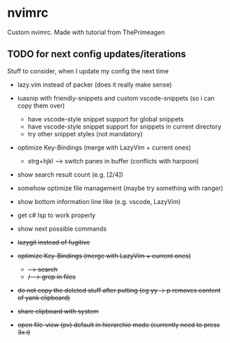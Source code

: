 # nvimrc
Custom nvimrc. Made with tutorial from ThePrimeagen

## TODO for next config updates/iterations

Stuff to consider, when I update my config the next time

- lazy.vim instead of packer (does it really make sense)
- luasnip with friendly-snippets and custom vscode-snippets (so i can copy them over)
    - have vscode-style snippet support for global snippets
    - have vscode-style snippet support for snippets in current directory
    - try other snippet styles (not mandatory)
- optimize Key-Bindings (merge with LazyVim + current ones)
    - strg+hjkl --> switch panes in buffer (conflicts with harpoon)
- show search result count (e.g. [2/4])
- somehow optimize file management (maybe try something with ranger)
- show bottom information line like (e.g. vscode, LazyVim)
- get c# lsp to work properly
- show next possible commands

- ~~lazygit instead of fugitive~~
- ~~optimize Key-Bindings (merge with LazyVim + current ones)~~
    - ~~<leader><leader> --> search~~
    - ~~<leader><leader>/ --> grep in files~~
- ~~do not copy the deleted stuff after putting (eg yy -> p removes content of yank clipboard)~~
- ~~share clipboard with system~~
- ~~open file-view (<leader>pv) default in hierarchie mode (currently need to press 3x i)~~
